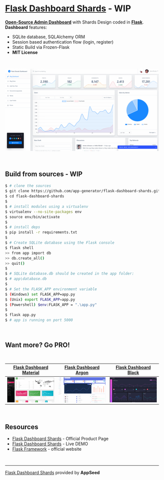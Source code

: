 # [Flask Dashboard Shards](https://appseed.us/admin-dashboards/flask-dashboard-shards) - WIP

**[Open-Source Admin Dashboard](https://appseed.us/admin-dashboards/open-source)** with Shards Design coded in **[Flask](https://palletsprojects.com/p/flask/)**. **Dashboard** features:

- SQLite database, SQLAlchemy ORM
- Session based authentication flow (login, register)
- Static Build via Frozen-Flask
- **MIT License**

<br />

![Flask Dashboard Shards - Open-Source Admin Panel](https://raw.githubusercontent.com/app-generator/static/master/products/flask-dashboard-shards-intro.gif)

<br />

## Build from sources - WIP

```bash
$ # clone the sources
$ git clone https://github.com/app-generator/flask-dashboard-shards.git
$ cd flask-dashboard-shards
$
$ # install modules using a virtualenv
$ virtualenv --no-site-packages env
$ source env/bin/activate
$
$ # install deps 
$ pip install -r requirements.txt
$
$ # Create SQLite database using the Flask console
$ flask shell
>> from app import db
>> db.create_all()
>> quit() 
$
$ # SQLite database.db should be created in the app folder:
$ # app\database.db
$
$ # Set the FLASK_APP environment variable
$ (Windows) set FLASK_APP=app.py
$ (Unix) export FLASK_APP=app.py
$ (Powershell) $env:FLASK_APP = ".\app.py"
$ 
$ flask app.py
$ # app is running on port 5000
```

<br />

## Want more? Go PRO!

<br />

| [Flask Dashboard Material](https://appseed.us/admin-dashboards/flask-dashboard-material-pro) | [Flask Dashboard Argon](https://appseed.us/admin-dashboards/flask-dashboard-argon-pro) | [Flask Dashboard Black](https://appseed.us/admin-dashboards/flask-dashboard-black-pro) |
| --- | --- | --- |
| [![Flask Dashboard Material PRO](https://raw.githubusercontent.com/app-generator/static/master/products/flask-dashboard-material-pro-intro.gif)](https://appseed.us/admin-dashboards/flask-dashboard-material-pro)  | [![Flask Dashboard Argon PRO](https://raw.githubusercontent.com/app-generator/static/master/products/flask-dashboard-argon-pro-intro.gif)](https://appseed.us/admin-dashboards/flask-dashboard-argon-pro) | [![Flask Dashboard Black PRO](https://raw.githubusercontent.com/app-generator/static/master/products/flask-dashboard-black-pro-intro.gif)](https://appseed.us/admin-dashboards/flask-dashboard-black-pro)

<br />

## Resources

- [Flask Dashboard Shards](https://appseed.us/admin-dashboards/flask-dashboard-shards) - Official Product Page
- [Flask Dashboard Shards](https://flask-dashboard-shards.appseed.us/) - Live DEMO
- [Flask Framework](https://palletsprojects.com/p/flask/) - official website
 
<br />
 
---
[Flask Dashboard Shards](https://appseed.us/admin-dashboards/flask-dashboard-shards) provided by **AppSeed**
